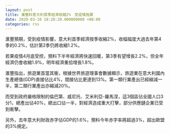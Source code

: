 ```yaml
---
layout: post
title: 滙豐料意大利首季經濟收縮2%　受疫情拖累
date: 2020-03-10 18:20:20.000000000 +08:00
categories: rss
---
```


滙豐預期，受到疫情影響，意大利首季經濟按季收縮2%，收幅幅度大過去年第4季的0.2%，估計第2季仍將收縮1.2%。

若果疫情4月底受控，預料下半年經濟將快速回暖，第3季有望增長2.2%，但全年經濟仍會收縮1.9%，明年經濟重拾增長1.8%。

滙豐指出，旅遊業首當其衝，根據世界旅遊理事會數據顯示，旅遊業在意大利國內生產總值(GDP)直接佔比4%，間接佔比更達到13%。第一類行業產出已經縮減一半，第二類行業產出亦縮減20%。

而受到政府嚴格限制的倫巴第、威尼托、艾米利亞-羅馬涅，這3個區佔全國人口3分1，總產出佔40%，總出口佔一半，對經濟造成重大打擊，部分供應鏈企業已受到衝擊。

另外，去年意大利財政赤字佔GDP的1.6%，預料今年赤字率將超過3%，超出歐盟的3%規定。
